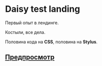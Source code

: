 # Daisy test landing

Первый опыт в лендинге.

Костыли, все дела.

Половина кода на **CSS**, половина на **Stylus**.

## [Предпросмотр](http://htmlpreview.github.io/?https://github.com/artem8086/daisy-test-landing/blob/master/index.html)

